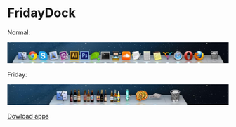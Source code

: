 # FridayDock

Normal:

![enter image description here](https://raw.githubusercontent.com/keske/FridayDock/master/images/normal.jpg)

Friday:

![enter image description here](https://raw.githubusercontent.com/keske/FridayDock/master/images/friday.jpg)

[Dowload apps](https://github.com/keske/FridayDock/blob/master/apps.zip?raw=true)